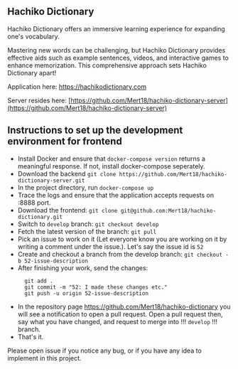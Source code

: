 ## Hachiko Dictionary

Hachiko Dictionary offers an immersive learning experience for expanding one's vocabulary.

Mastering new words can be challenging, but Hachiko Dictionary provides effective aids such as example sentences, videos, and interactive games to enhance memorization. This comprehensive approach sets Hachiko Dictionary apart!

Application here: https://hachikodictionary.com

Server resides here: [https://github.com/Mert18/hachiko-dictionary-server](https://github.com/Mert18/hachiko-dictionary-server)


## Instructions to set up the development environment for frontend
- Install Docker and ensure that `docker-compose version` returns a meaningful response. If not, install docker-compose seperately.
- Download the backend `git clone https://github.com/Mert18/hachiko-dictionary-server.git`
- In the project directory, run `docker-compose up`
- Trace the logs and ensure that the application accepts requests on :8888 port.
- Download the frontend: `git clone git@github.com:Mert18/hachiko-dictionary.git`
- Switch to `develop` branch: `git checkout develop`
- Fetch the latest version of the branch: `git pull`
- Pick an issue to work on it (Let everyone know you are working on it by writing a comment under the issue.). Let's say the issue id is `52`
- Create and checkout a branch from the develop branch: `git checkout -b 52-issue-description`
- After finishing your work, send the changes:
  ```
    git add .
    git commit -m "52: I made these changes etc."
    git push -u origin 52-issue-description
  ```
- In the repository page https://github.com/Mert18/hachiko-dictionary you will see a notification to open a pull request. Open a pull request then, say what you have changed, and request to merge into !!! `develop` !!! branch.
- That's it.


Please open issue if you notice any bug, or if you have any idea to implement in this project.
